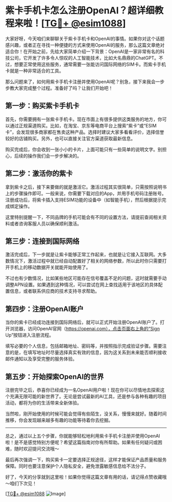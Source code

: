 # 紫卡手机卡怎么注册OpenAI？超详细教程来啦！[[TG💪+ @esim1088](https://t.me/s/esim1088)]

大家好呀，今天咱们来聊聊关于紫卡手机卡和OpenAI的事情。如果你对这个话题感兴趣，或者正在寻找一种便捷的方式来使用OpenAI的服务，那么这篇文章绝对适合你！在开始之前，先给大家简单介绍一下背景：OpenAI是一家非常有名的科技公司，它开发了许多令人惊叹的人工智能技术，比如大名鼎鼎的ChatGPT。不过，想要正常使用这些服务，通常需要一张能访问国际网络的SIM卡。而紫卡手机卡就是一种非常适合的工具。

那么问题来了，如何用紫卡手机卡注册并使用OpenAI呢？别急，接下来我会一步步教大家完成整个过程。准备好了吗？让我们开始吧！

## 第一步：购买紫卡手机卡

首先，你需要拥有一张紫卡手机卡。现在市面上有很多提供这类服务的地方，你可以通过正规渠道购买。比如，在淘宝、京东等电商平台上搜索“紫卡”或“ESIM卡”，会发现很多商家都在售卖这种产品。选择时建议大家多看看评价，选择信誉较好的店铺购买。另外，也可以直接关注官方渠道获取最新信息。

购买完成后，你会收到一张小小的卡片，上面可能只有一些简单的说明文字。别担心，后续的操作我们会一步步解决的。

## 第二步：激活你的紫卡

拿到紫卡之后，接下来要做的就是激活它。激活过程其实很简单，只需按照说明书上的步骤操作即可。一般来说，你需要下载对应的App，并用手机号码注册账号。注册成功后，将紫卡插入支持ESIM功能的设备中（如智能手机），然后根据提示完成绑定操作。

这里特别提醒一下，不同品牌的手机可能会有不同的设置方法，请提前查阅相关资料或者咨询客服人员以确保顺利激活。

## 第三步：连接到国际网络

激活完成后，下一步就是让紫卡能够正常工作起来，也就是让它接入互联网。大多数情况下，激活过程中就已经自动配置好了相关的网络参数，所以此时你只需要打开手机上的移动数据开关就能开始使用了。

不过也有少数情况，比如某些地区可能存在信号覆盖不足的问题，这时就需要手动调整APN设置。如果遇到这种情况，可以尝试在网上查找适用于该地区的具体配置信息，或者联系供应商的技术支持寻求帮助。

## 第四步：注册OpenAI账户

当你的紫卡已经成功连接到国际网络后，就可以正式开始注册OpenAI账户了。打开浏览器，访问OpenAI官网（https://openai.com），点击页面右上角的“Sign Up”按钮进入注册流程。

填写必要的个人信息，包括邮箱地址、密码等，并按照指示完成验证步骤。需要注意的是，在填写地址时尽量选择真实有效的信息，因为这关系到未来能否顺利接收邮件通知以及享受完整的服务体验。

## 第五步：开始探索OpenAI的世界

注册完毕之后，恭喜你已经成为一名OpenAI用户啦！现在你可以尽情地去探索这个充满无限可能的新世界了。无论是尝试最新的AI工具，还是参与各种有趣的项目活动，都将为你的生活带来全新体验。

当然啦，刚开始使用的时候可能会觉得有些陌生，没关系，慢慢来就好。随着时间推移，你会发现越来越多有趣的功能等待着你去挖掘。

---

总之，通过以上五个步骤，你就能够轻松地利用紫卡手机卡注册并使用OpenAI啦！是不是感觉特别方便呢？希望这篇指南对你有所帮助。如果有任何疑问或困难，随时欢迎提问交流哦～

最后再次强调一下，购买紫卡一定要选择正规途径，这样才能保证产品质量和服务保障。同时也要注意保护个人隐私安全，避免泄露敏感信息给不法分子。

好了，今天的分享就到这里啦！如果你觉得这篇文章有用的话，请记得点赞收藏哦～咱们下次见！

[[TG💪+ @esim1088](https://t.me/s/esim1088) ![Image](https://i.postimg.cc/4NQfJmqS/Snipaste-2025-05-13-00-14-12.png)]